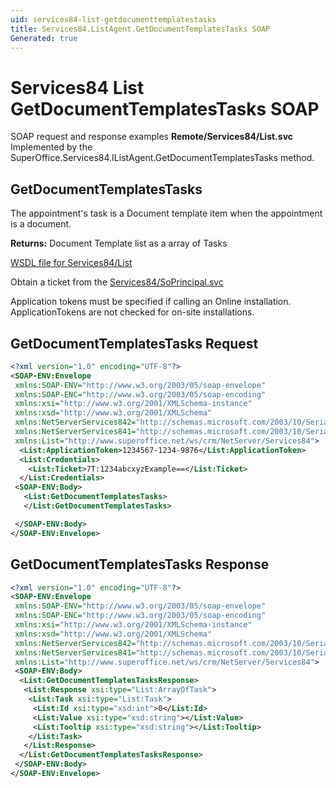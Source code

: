 ```yaml
---
uid: services84-list-getdocumenttemplatestasks
title: Services84.ListAgent.GetDocumentTemplatesTasks SOAP
Generated: true
---
```


# Services84 List GetDocumentTemplatesTasks SOAP

SOAP request and response examples **Remote/Services84/List.svc**
Implemented by the <see cref="M:SuperOffice.Services84.IListAgent.GetDocumentTemplatesTasks">SuperOffice.Services84.IListAgent.GetDocumentTemplatesTasks</see> method.

## GetDocumentTemplatesTasks

The appointment's task is a Document template item when the appointment is a document.


**Returns:** Document Template list as a array of Tasks


[WSDL file for Services84/List](../Services84-List.md)

Obtain a ticket from the [Services84/SoPrincipal.svc](../SoPrincipal/SoPrincipal.md)

Application tokens must be specified if calling an Online installation. ApplicationTokens are not checked for on-site installations.

## GetDocumentTemplatesTasks Request

```xml
<?xml version="1.0" encoding="UTF-8"?>
<SOAP-ENV:Envelope
 xmlns:SOAP-ENV="http://www.w3.org/2003/05/soap-envelope"
 xmlns:SOAP-ENC="http://www.w3.org/2003/05/soap-encoding"
 xmlns:xsi="http://www.w3.org/2001/XMLSchema-instance"
 xmlns:xsd="http://www.w3.org/2001/XMLSchema"
 xmlns:NetServerServices842="http://schemas.microsoft.com/2003/10/Serialization/Arrays"
 xmlns:NetServerServices841="http://schemas.microsoft.com/2003/10/Serialization/"
 xmlns:List="http://www.superoffice.net/ws/crm/NetServer/Services84">
  <List:ApplicationToken>1234567-1234-9876</List:ApplicationToken>
  <List:Credentials>
    <List:Ticket>7T:1234abcxyzExample==</List:Ticket>
  </List:Credentials>
 <SOAP-ENV:Body>
   <List:GetDocumentTemplatesTasks>
   </List:GetDocumentTemplatesTasks>

 </SOAP-ENV:Body>
</SOAP-ENV:Envelope>

```


## GetDocumentTemplatesTasks Response

```xml
<?xml version="1.0" encoding="UTF-8"?>
<SOAP-ENV:Envelope
 xmlns:SOAP-ENV="http://www.w3.org/2003/05/soap-envelope"
 xmlns:SOAP-ENC="http://www.w3.org/2003/05/soap-encoding"
 xmlns:xsi="http://www.w3.org/2001/XMLSchema-instance"
 xmlns:xsd="http://www.w3.org/2001/XMLSchema"
 xmlns:NetServerServices842="http://schemas.microsoft.com/2003/10/Serialization/Arrays"
 xmlns:NetServerServices841="http://schemas.microsoft.com/2003/10/Serialization/"
 xmlns:List="http://www.superoffice.net/ws/crm/NetServer/Services84">
 <SOAP-ENV:Body>
  <List:GetDocumentTemplatesTasksResponse>
   <List:Response xsi:type="List:ArrayOfTask">
    <List:Task xsi:type="List:Task">
     <List:Id xsi:type="xsd:int">0</List:Id>
     <List:Value xsi:type="xsd:string"></List:Value>
     <List:Tooltip xsi:type="xsd:string"></List:Tooltip>
    </List:Task>
   </List:Response>
  </List:GetDocumentTemplatesTasksResponse>
 </SOAP-ENV:Body>
</SOAP-ENV:Envelope>

```

